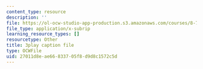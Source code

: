 ```yaml
---
content_type: resource
description: ''
file: https://ol-ocw-studio-app-production.s3.amazonaws.com/courses/8-701-introduction-to-nuclear-and-particle-physics-fall-2020/27011d8eae66833705f8d9d8c1572c5d_J6L9uQ-IO90.srt
file_type: application/x-subrip
learning_resource_types: []
resourcetype: Other
title: 3play caption file
type: OCWFile
uid: 27011d8e-ae66-8337-05f8-d9d8c1572c5d
---
```

